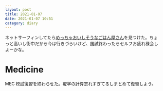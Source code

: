 ```yaml
---
layout: post
title: 2021-01-07
date: 2021-01-07 10:51
category: diary
---
```


ネットサーフィンしてたら[めっちゃおいしそうなごはん屋さん](http://www.okomeya-ryotei.net/gion/lunch/)を見つけた。ちょっと高いし街中だから今は行きづらいけど、国試終わったらセルフお疲れ様会しよーかな。

# Medicine
MEC 模試復習を終わらせた。疫学の計算忘れすぎてるしまとめて復習しよう。